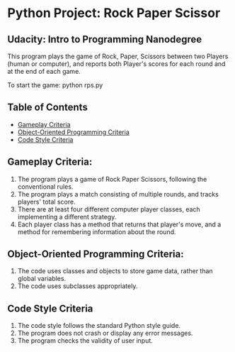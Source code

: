 # Python Project: Rock Paper Scissor
## Udacity: Intro to Programming Nanodegree
This program plays the game of Rock, Paper, Scissors between two Players 
(human or computer), and reports both Player's scores for each round and
at the end of each game.

To start the game: python rps.py

## Table of Contents

* [Gameplay Criteria](#Gameplay)
* [Object-Oriented Programming Criteria](#object)
* [Code Style Criteria](#style)

## Gameplay Criteria:
1. The program plays a game of Rock Paper Scissors, following the
   conventional rules.
2. The program plays a match consisting of multiple rounds, and tracks
   players' total score.
3. There are at least four different computer player classes, each
   implementing a different strategy.
4. Each player class has a method that returns that player's move,
   and a method for remembering information about the round.

## Object-Oriented Programming Criteria:
1. The code uses classes and objects to store game data, rather than
   global variables.
2. The code uses subclasses appropriately.

## Code Style Criteria
1. The code style follows the standard Python style guide.
2. The program does not crash or display any error messages.
3. The program checks the validity of user input.